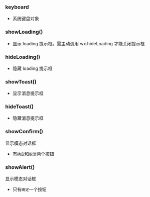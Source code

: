 ### **keyboard**
- 系统键盘对象

### **showLoading()**
- 显示 loading 提示框。需主动调用 wx.hideLoading 才能关闭提示框

### **hideLoading()**
- 隐藏 loading 提示框

### **showToast()**
- 显示消息提示框

### **hideToast()**
- 隐藏消息提示框

### **showConfirm()**
显示模态对话框
- 有`确定`和`取消`两个按钮

### **showAlert()**
显示模态对话框
- 只有`确定`一个按钮
